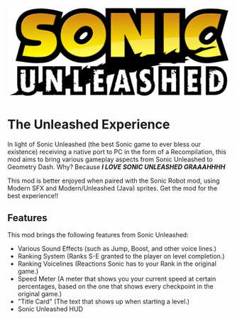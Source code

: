 <img src="resources/modHeader.png" width="1280" alt="Sonic Unleashed Logo" />

# The Unleashed Experience

In light of Sonic Unleashed (the best Sonic game to ever bless our existence) receiving a native port to PC in the form of a Recompilation, this mod aims to bring various gameplay aspects from Sonic Unleashed to Geometry Dash.
Why? Because ***I LOVE SONIC UNLEASHED GRAAAHHHH***

This mod is better enjoyed when paired with the Sonic Robot mod, using Modern SFX and Modern/Unleashed (Java) sprites. Get the mod for the best experience!!

## Features

This mod brings the following features from Sonic Unleashed:

- Various Sound Effects (such as Jump, Boost, and other voice lines.)
- Ranking System (Ranks S-E granted to the player on level completion.)
- Ranking Voicelines (Reactions Sonic has to your Rank in the original game.)
- Speed Meter (A meter that shows you your current speed at certain percentages, based on the one that shows every checkpoint in the original game.)
- "Title Card" (The text that shows up when starting a level.)
- Sonic Unleashed HUD